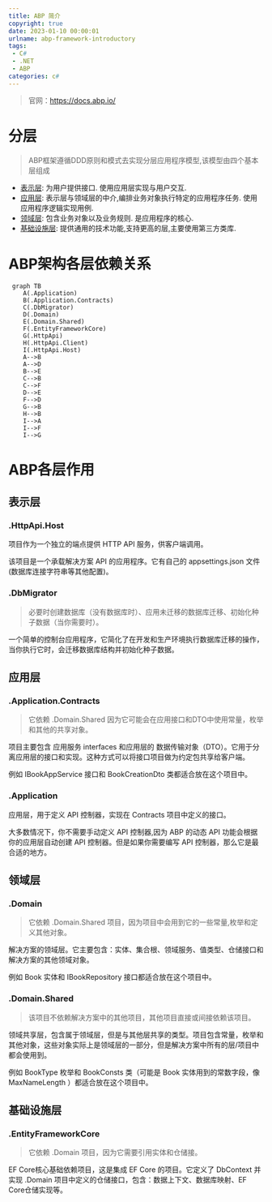 ```yaml
---
title: ABP 简介
copyright: true
date: 2023-01-10 00:00:01
urlname: abp-framework-introductory
tags: 
 - C#
 - .NET
 - ABP
categories: c#
---
```

> 官网：https://docs.abp.io/
# 分层
> ABP框架遵循DDD原则和模式去实现分层应用程序模型,该模型由四个基本层组成
* [表示层](#PresentationLayer): 为用户提供接口. 使用应用层实现与用户交互.
* [应用层](#ApplicationLayer): 表示层与领域层的中介,编排业务对象执行特定的应用程序任务. 使用应用程序逻辑实现用例.
* [领域层](#DomainLayer): 包含业务对象以及业务规则. 是应用程序的核心.
* [基础设施层](#InfrastructureLayer): 提供通用的技术功能,支持更高的层,主要使用第三方类库.

<!--more-->

# ABP架构各层依赖关系
```mermaid
 graph TB
    A(.Application)
    B(.Application.Contracts)
    C(.DbMigrator)
    D(.Domain)
    E(.Domain.Shared)
    F(.EntityFrameworkCore)
    G(.HttpApi)
    H(.HttpApi.Client)
    I(.HttpApi.Host)
    A-->B
    A-->D
    B-->E
    C-->B
    C-->F
    D-->E
    F-->D
    G-->B
    H-->B
    I-->A
    I-->F
    I-->G
```


# ABP各层作用
## <p id="PresentationLayer">表示层</a>
### .HttpApi.Host
项目作为一个独立的端点提供 HTTP API 服务，供客户端调用。

该项目是一个承载解决方案 API 的应用程序。它有自己的 appsettings.json 文件(数据库连接字符串等其他配置)。
### .DbMigrator
> 必要时创建数据库（没有数据库时）、应用未迁移的数据库迁移、初始化种子数据（当你需要时）。

一个简单的控制台应用程序，它简化了在开发和生产环境执行数据库迁移的操作，当你执行它时，会迁移数据库结构并初始化种子数据。

## <p id="ApplicationLayer">应用层</a>
### .Application.Contracts
> 它依赖 .Domain.Shared 因为它可能会在应用接口和DTO中使用常量，枚举和其他的共享对象。

项目主要包含 应用服务 interfaces 和应用层的 数据传输对象（DTO）。它用于分离应用层的接口和实现。这种方式可以将接口项目做为约定包共享给客户端。

例如 IBookAppService 接口和 BookCreationDto 类都适合放在这个项目中。
### .Application
应用层，用于定义 API 控制器，实现在 Contracts 项目中定义的接口。

大多数情况下，你不需要手动定义 API 控制器,因为 ABP 的动态 API 功能会根据你的应用层自动创建 API 控制器。但是如果你需要编写 API 控制器，那么它是最合适的地方。

## <p id="DomainLayer">领域层</a>
### .Domain
> 它依赖 .Domain.Shared 项目，因为项目中会用到它的一些常量,枚举和定义其他对象。

解决方案的领域层。它主要包含：实体、集合根、领域服务、值类型、仓储接口和解决方案的其他领域对象。

例如 Book 实体和 IBookRepository 接口都适合放在这个项目中。

### .Domain.Shared
> 该项目不依赖解决方案中的其他项目，其他项目直接或间接依赖该项目。

领域共享层，包含属于领域层，但是与其他层共享的类型。项目包含常量，枚举和其他对象，这些对象实际上是领域层的一部分，但是解决方案中所有的层/项目中都会使用到。

例如 BookType 枚举和 BookConsts 类（可能是 Book 实体用到的常数字段，像 MaxNameLength ）都适合放在这个项目中。
## <p id="InfrastructureLayer">基础设施层</a>
### .EntityFrameworkCore
>它依赖 .Domain 项目，因为它需要引用实体和仓储接。

EF Core核心基础依赖项目，这是集成 EF Core 的项目。它定义了 DbContext 并实现 .Domain 项目中定义的仓储接口，包含：数据上下文、数据库映射、EF Core仓储实现等。